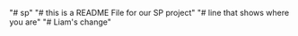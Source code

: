 "# sp" 
"# this is a README File for our SP project" 
"# line that shows where you are"
"# Liam's change"